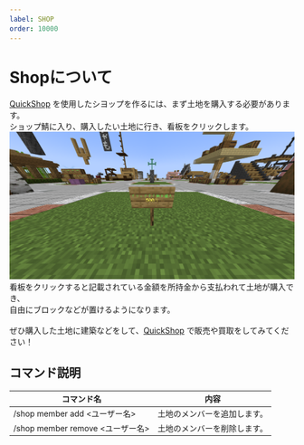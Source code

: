 ```yaml
---
label: SHOP
order: 10000
---
```

# Shopについて
[QuickShop](https://docs.fukumaisaba.net/plugins/quickshop/) を使用したシヨップを作るには、まず土地を購入する必要があります。<br>
ショップ鯖に入り、購入したい土地に行き、看板をクリックします。<br>
<img src="/images/shop/1.png" width="800">
看板をクリックすると記載されている金額を所持金から支払われて土地が購入でき、<br>
自由にブロックなどが置けるようになります。
<br><br>
ぜひ購入した土地に建築などをして、[QuickShop](https://docs.fukumaisaba.net/plugins/quickshop/) で販売や買取をしてみてください！

## コマンド説明
|コマンド名|内容|
|----|----|
|/shop member add <ユーザー名>|土地のメンバーを追加します。|
|/shop member remove <ユーザー名>|土地のメンバーを削除します。|